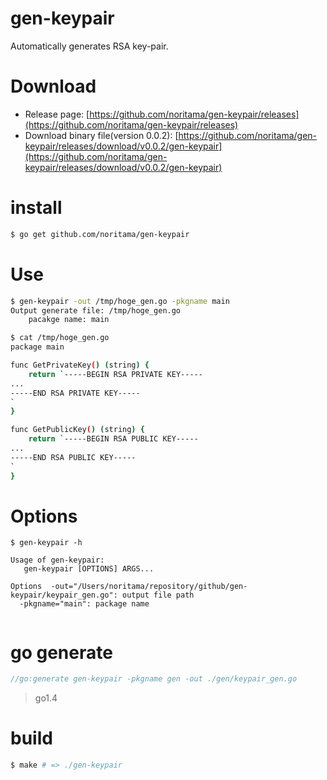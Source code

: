 gen-keypair
==========

Automatically generates RSA key-pair.

# Download

- Release page: [https://github.com/noritama/gen-keypair/releases](https://github.com/noritama/gen-keypair/releases)
- Download binary file(version 0.0.2): [https://github.com/noritama/gen-keypair/releases/download/v0.0.2/gen-keypair](https://github.com/noritama/gen-keypair/releases/download/v0.0.2/gen-keypair)

# install

```sh
$ go get github.com/noritama/gen-keypair
```

# Use

```sh
$ gen-keypair -out /tmp/hoge_gen.go -pkgname main
Output generate file: /tmp/hoge_gen.go
	pacakge name: main

$ cat /tmp/hoge_gen.go
package main

func GetPrivateKey() (string) {
	return `-----BEGIN RSA PRIVATE KEY-----
...
-----END RSA PRIVATE KEY-----
`
}

func GetPublicKey() (string) {
	return `-----BEGIN RSA PUBLIC KEY-----
...
-----END RSA PUBLIC KEY-----
`
}
```

# Options

```
$ gen-keypair -h

Usage of gen-keypair:
   gen-keypair [OPTIONS] ARGS...

Options  -out="/Users/noritama/repository/github/gen-keypair/keypair_gen.go": output file path
  -pkgname="main": package name
  
```

# go generate

```go
//go:generate gen-keypair -pkgname gen -out ./gen/keypair_gen.go
```

> go1.4

# build

```sh
$ make # => ./gen-keypair
```
